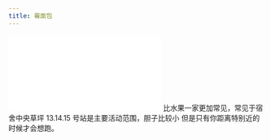 ```yaml
---
title: 霉面包
---
```

![霉面包](/mao/霉面包.md)
比水果一家更加常见，常见于宿舍中央草坪
13.14.15 号站是主要活动范围，胆子比较小
但是只有你距离特别近的时候才会想跑。